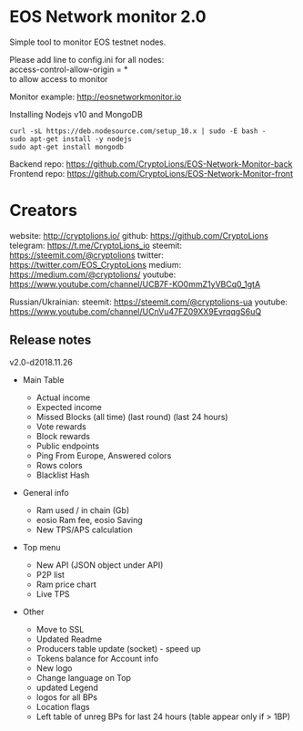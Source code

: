 # EOS Network monitor 2.0
Simple tool to monitor EOS testnet nodes.
 

Please add line to config.ini for all nodes:  
access-control-allow-origin = *   
to allow access to monitor  
  
Monitor example: http://eosnetworkmonitor.io  


Installing Nodejs v10  and MongoDB  
```
curl -sL https://deb.nodesource.com/setup_10.x | sudo -E bash -    
sudo apt-get install -y nodejs  
sudo apt-get install mongodb  
```

Backend repo: https://github.com/CryptoLions/EOS-Network-Monitor-back  
Frontend repo: https://github.com/CryptoLions/EOS-Network-Monitor-front 
 
# Creators  
website: http://cryptolions.io/ 
github: https://github.com/CryptoLions 
telegram: https://t.me/CryptoLions_io 
steemit: https://steemit.com/@cryptolions 
twitter: https://twitter.com/EOS_CryptoLions 
medium: https://medium.com/@cryptolions/ 
youtube: https://www.youtube.com/channel/UCB7F-KO0mmZ1yVBCq0_1gtA 


Russian/Ukrainian: 
steemit: https://steemit.com/@cryptolions-ua 
youtube: https://www.youtube.com/channel/UCnVu47FZ09XX9EvrqqgS6uQ 

## Release notes

v2.0-d2018.11.26
  - Main Table
    - Actual income
    - Expected income
    - Missed Blocks (all time) (last round) (last 24 hours)
    - Vote rewards
    - Block rewards
    - Public endpoints
    - Ping From Europe, Answered colors 
    - Rows colors
    - Blacklist Hash

  - General info
    - Ram used / in chain (Gb) 
    - eosio Ram fee, eosio Saving
    - New TPS/APS calculation

  - Top menu
    - New API (JSON object under API)
    - P2P list
    - Ram price chart
    - Live TPS

  - Other 
    - Move to SSL
    - Updated Readme
    - Producers table update (socket) - speed up
    - Tokens balance for Account info
    - New logo
    - Change language on Top
    - updated Legend
    - logos for all BPs
    - Location flags
    - Left table of unreg BPs for last 24 hours (table appear only if > 1BP)

